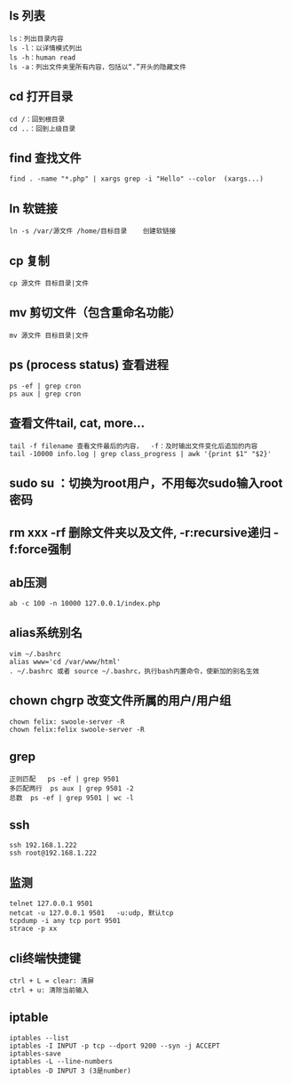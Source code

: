 ## ls  列表
```
ls：列出目录内容
ls -l：以详情模式列出
ls -h：human read 
ls -a：列出文件夹里所有内容，包括以“.”开头的隐藏文件
```

## cd 打开目录
```
cd /：回到根目录
cd ..：回到上级目录
```

## find 查找文件
```
find . -name "*.php" | xargs grep -i "Hello" --color  (xargs...)
```

## ln 软链接
```
ln -s /var/源文件 /home/目标目录    创建软链接
```

## cp 复制
```
cp 源文件 目标目录|文件
```

## mv 剪切文件（包含重命名功能）
```
mv 源文件 目标目录|文件
```

## ps (process status) 查看进程
```
ps -ef | grep cron
ps aux | grep cron
```

## 查看文件tail, cat, more...
```
tail -f filename 查看文件最后的内容，  -f：及时输出文件变化后追加的内容
tail -10000 info.log | grep class_progress | awk '{print $1" "$2}'
```

## sudo su ：切换为root用户，不用每次sudo输入root密码

## rm xxx -rf 删除文件夹以及文件, -r:recursive递归  -f:force强制

## ab压测
```
ab -c 100 -n 10000 127.0.0.1/index.php
```

## alias系统别名
```
vim ~/.bashrc
alias www='cd /var/www/html'
. ~/.bashrc 或者 source ~/.bashrc，执行bash内置命令，使新加的别名生效
```

## chown chgrp 改变文件所属的用户/用户组
```
chown felix: swoole-server -R
chown felix:felix swoole-server -R
```

## grep
```
正则匹配   ps -ef | grep 9501
多匹配两行  ps aux | grep 9501 -2
总数  ps -ef | grep 9501 | wc -l
```

## ssh
```
ssh 192.168.1.222
ssh root@192.168.1.222
```

## 监测
```
telnet 127.0.0.1 9501
netcat -u 127.0.0.1 9501   -u:udp, 默认tcp
tcpdump -i any tcp port 9501
strace -p xx
```

## cli终端快捷键
```
ctrl + L = clear: 清屏
ctrl + u: 清除当前输入
```

## iptable
```
iptables --list
iptables -I INPUT -p tcp --dport 9200 --syn -j ACCEPT
iptables-save
iptables -L --line-numbers
iptables -D INPUT 3 (3是number)
```



